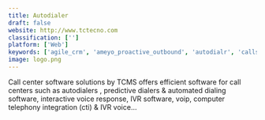 ```yaml
---
title: Autodialer
draft: false 
website: http://www.tctecno.com
classification: ['']
platform: ['Web']
keywords: ['agile_crm', 'ameyo_proactive_outbound', 'autodialr', 'callshaper_predictive_dialer_software', 'calley', 'camcard', 'convoso', 'crazycall', 'dezide', 'hostaway', 'hosted_dialler_solution', 'hosted_predictive_dialer', 'ictbroadcast', 'line2', 'maxcontact', 'mysalesdialerpro', 'newfies-dialer', 'scanbizcards', 't-max', 'voice_broadcasting', 'voiceshot_outbound_voice_broadcasting', 'voipinvite']
image: logo.png
---
```

Call center software solutions by TCMS offers efficient software for call centers such as autodialers , predictive dialers & automated dialing software, interactive voice response, IVR software, voip, computer telephony integration (cti) & IVR voice…